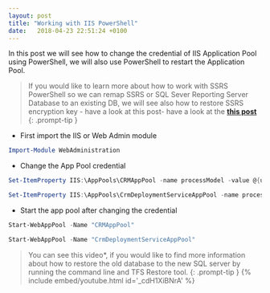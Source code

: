 ```yaml
---
layout: post
title: "Working with IIS PowerShell"
date:   2018-04-23 22:51:24 +0100
---
```


In this post we will see how to change the credential of IIS
Application Pool using PowerShell, we will also use PowerShell to
restart the Application Pool.

>If you would like to learn more about how to work with
SSRS PowerShell so we can remap SSRS or SQL Sever Reporting Server
Database to an existing DB, we will see also how to restore SSRS
encryption key - have a look at this post- have a look at the [**this
post**](%20https://mohamedradwan.com/posts/working-with-ssrs-sql-server-reporting-server-powershell/)
{: .prompt-tip }


- First import the IIS or Web Admin module

```powershell
Import-Module WebAdministration
```

- Change the App Pool credential

```powershell
Set-ItemProperty IIS:\AppPools\CRMAppPool -name processModel -value @{userName="myDomain\myUserName";password="myPassword";identitytype=3}

Set-ItemProperty IIS:\AppPools\CrmDeploymentServiceAppPool -name processModel -value @{userName="myDomain\myUserName";password="myPassword";identitytype=3}
```

- Start the app pool after changing the credential

```powershell
Start-WebAppPool -Name "CRMAppPool"

Start-WebAppPool -Name "CrmDeploymentServiceAppPool"
```
>You can see this video*, if you would like to find more information about how to restore the old database to the
new SQL server by running the command line and TFS Restore tool.
{: .prompt-tip }
{% include embed/youtube.html id='_cdH1XiBNrA' %}

